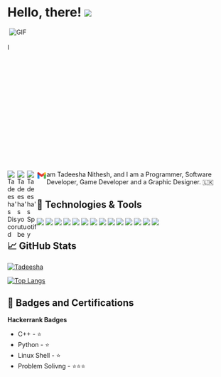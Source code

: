 # Hello, there! <img src="https://raw.githubusercontent.com/MartinHeinz/MartinHeinz/master/wave.gif" width="30px">
 <img align="right" alt="GIF" src="https://github.com/abhisheknaiidu/abhisheknaiidu/blob/master/code.gif?raw=true" width="500" height="320" />

<a href="https://discord.gg/B92fgqXz3M">
  <img align="left" alt="Tadeesha's Discord" width="22px" src="https://raw.githubusercontent.com/peterthehan/peterthehan/master/assets/discord.svg" />
</a>
<a href="https://youtube.com/channel/UCEs6Z2oo6S-m0WGlkHg_b2g">
  <img align="left" alt="Tadeesha's youtube" width="22px" src="https://raw.githubusercontent.com/peterthehan/peterthehan/master/assets/youtube.svg" />
</a>
<a href="https://open.spotify.com/user/939s6nnp7bcfnhxmm5u6fbol3?si=9bb4a13c155944d2">
  <img align="left" alt="Tadeesha's Spotify" width="22px" src="https://raw.githubusercontent.com/peterthehan/peterthehan/master/assets/spotify.svg" />
</a>
<a href="mailto:avtnbinuditha@gmail.com">
  <img align="left" alt="Tadeesha's Spotify" width="22px" src="https://github.com/TadeeshaNithesh/Tadeeshanithesh/blob/main/icons8-gmail.svg?raw=true" />
</a>
<br><br>
I am Tadeesha Nithesh, and I am a Programmer, Software Developer, Game Developer and a Graphic Designer. 🇱🇰
  
## 🔧 Technologies & Tools
![](https://img.shields.io/badge/OS-Windows_10-informational?style=flat&logo=windows&logoColor=white&color=8d81c2)
![](https://img.shields.io/badge/Editor-VS_Code-informational?style=flat&logo=visual-studio-code&logoColor=white&color=007acc)
![](https://img.shields.io/badge/Editor-Atom-informational?style=flat&logo=atom&logoColor=white&color=0076400)
![](https://img.shields.io/badge/Editor-Sublime_text-informational?style=flat&logo=sublime-text&logoColor=white&color=ff8c00)
![](https://img.shields.io/badge/Code-Python-informational?style=flat&logo=python&logoColor=white&color=356a97)
![](https://img.shields.io/badge/Code-JavaScript-informational?style=flat&logo=javascript&logoColor=white&color=e9d44d)
![](https://img.shields.io/badge/Code-React-informational?style=flat&logo=react&logoColor=white&color=5ed3f3)
![](https://img.shields.io/badge/Code-C_+_+-informational?style=flat&logo=cplusplus&logoColor=white&color=fa2a55)
![](https://img.shields.io/badge/Code-HTML-informational?style=flat&logo=html5&logoColor=white&color=ffa500)
![](https://img.shields.io/badge/Code-CSS-informational?style=flat&logo=css3&logoColor=white&color=0000ff)
![](https://img.shields.io/badge/Shell-cmd-informational?style=flat&logo=powershell&logoColor=white&color=000)
![](https://img.shields.io/badge/Shell-powershell-informational?style=flat&logo=powershell&logoColor=white&color=00008b)
![](https://img.shields.io/badge/Tools-Firebase-informational?style=flat&logo=firebase&logoColor=white&color=ffca28)
![](https://img.shields.io/badge/Tools-Netlify-informational?style=flat&logo=heroku&logoColor=white&color=430098)

## &#x1f4c8; GitHub Stats

[![Tadeesha](https://github-readme-stats.vercel.app/api?username=Tnb2008&show_icons=true&theme=tokyonight)](https://github.com/Tnb2008)

[![Top Langs](https://github-readme-stats.vercel.app/api/top-langs/?username=Tadeeshanithesh&layout=compact&hide_border=true&theme=tokyonight)](https://github.com/anuraghazra/github-readme-stats)  

##  📜  Badges and Certifications
**Hackerrank Badges**

- C++  - ⭐
- Python - ⭐
- Linux Shell - ⭐
- Problem Solivng - ⭐⭐⭐

